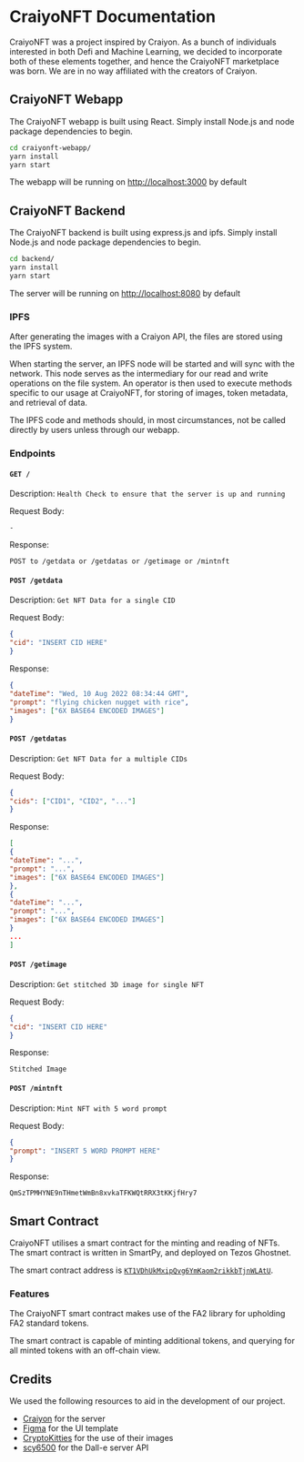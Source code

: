# CraiyoNFT Documentation

CraiyoNFT was a project inspired by Craiyon. As a bunch of individuals interested in both Defi and Machine Learning, we decided to incorporate both of these elements together, and hence the CraiyoNFT marketplace was born. We are in no way affiliated with the creators of Craiyon.

## CraiyoNFT Webapp

The CraiyoNFT webapp is built using React. Simply install Node.js and node package dependencies to begin.

```bash
cd craiyonft-webapp/
yarn install
yarn start
```

The webapp will be running on [http://localhost:3000](http://localhost:3000) by default

## CraiyoNFT Backend

The CraiyoNFT backend is built using express.js and ipfs. Simply install Node.js and node package dependencies to begin.

```bash
cd backend/
yarn install
yarn start
```

The server will be running on [http://localhost:8080](http://localhost:8080) by default

### IPFS

After generating the images with a Craiyon API, the files are stored using the IPFS system.

When starting the server, an IPFS node will be started and will sync with the network. This node serves as the intermediary for our read and write operations on the file system. An operator is then used to execute methods specific to our usage at CraiyoNFT, for storing of images, token metadata, and retrieval of data.

The IPFS code and methods should, in most circumstances, not be called directly by users unless through our webapp.

### Endpoints

#### `GET /`

Description:
`Health Check to ensure that the server is up and running`

Request Body:

```
-
```

Response:

```
POST to /getdata or /getdatas or /getimage or /mintnft
```

#### `POST /getdata`

Description:
`Get NFT Data for a single CID`

Request Body:

```JSON
{
"cid": "INSERT CID HERE"
}
```

Response:

```JSON
{
"dateTime": "Wed, 10 Aug 2022 08:34:44 GMT",
"prompt": "flying chicken nugget with rice",
"images": ["6X BASE64 ENCODED IMAGES"]
}
```

#### `POST /getdatas`

Description:
`Get NFT Data for a multiple CIDs`

Request Body:

```JSON
{
"cids": ["CID1", "CID2", "..."]
}
```

Response:

```JSON
[
{
"dateTime": "...",
"prompt": "...",
"images": ["6X BASE64 ENCODED IMAGES"]
},
{
"dateTime": "...",
"prompt": "...",
"images": ["6X BASE64 ENCODED IMAGES"]
}
...
]
```

#### `POST /getimage`

Description:
`Get stitched 3D image for single NFT`

Request Body:

```JSON
{
"cid": "INSERT CID HERE"
}
```

Response:

```
Stitched Image
```

#### `POST /mintnft`

Description:
`Mint NFT with 5 word prompt`

Request Body:

```JSON
{
"prompt": "INSERT 5 WORD PROMPT HERE"
}
```

Response:

```
QmSzTPMHYNE9nTHmetWmBn8xvkaTFKWQtRRX3tKKjfHry7
```

## Smart Contract

CraiyoNFT utilises a smart contract for the minting and reading of NFTs. The smart contract is written in SmartPy, and deployed on Tezos Ghostnet.

The smart contract address is [`KT1VDhUkMxipQvg6YmKaom2rikkbTjnWLAtU`](https://better-call.dev/ghostnet/KT1VDhUkMxipQvg6YmKaom2rikkbTjnWLAtU/operations).

### Features

The CraiyoNFT smart contract makes use of the FA2 library for upholding FA2 standard tokens.

The smart contract is capable of minting additional tokens, and querying for all minted tokens with an off-chain view.

## Credits

We used the following resources to aid in the development of our project.
- [Craiyon](https://www.craiyon.com/) for the server
- [Figma](https://www.figma.com/community/file/1111420338365515860) for the UI template
- [CryptoKitties](https://www.cryptokitties.co/) for the use of their images
- [scy6500](https://github.com/scy6500/DALLE-server) for the Dall-e server API
